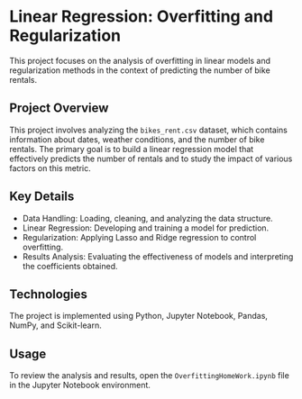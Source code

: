 # Linear Regression: Overfitting and Regularization

This project focuses on the analysis of overfitting in linear models and regularization methods in the context of predicting the number of bike rentals.

## Project Overview

This project involves analyzing the `bikes_rent.csv` dataset, which contains information about dates, weather conditions, and the number of bike rentals. The primary goal is to build a linear regression model that effectively predicts the number of rentals and to study the impact of various factors on this metric.

## Key Details

- Data Handling: Loading, cleaning, and analyzing the data structure.
- Linear Regression: Developing and training a model for prediction.
- Regularization: Applying Lasso and Ridge regression to control overfitting.
- Results Analysis: Evaluating the effectiveness of models and interpreting the coefficients obtained.

## Technologies

The project is implemented using Python, Jupyter Notebook, Pandas, NumPy, and Scikit-learn.

## Usage

To review the analysis and results, open the `OverfittingHomeWork.ipynb` file in the Jupyter Notebook environment.